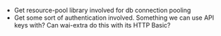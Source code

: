 - Get resource-pool library involved for db connection pooling
- Get some sort of authentication involved. Something we can use API keys with? Can wai-extra do this with its HTTP Basic?

